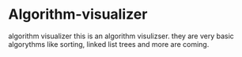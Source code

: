 # Algorithm-visualizer
algorithm visualizer
this is an algorithm visulizser. they are very basic algorythms like sorting, linked list trees and more are coming. 
